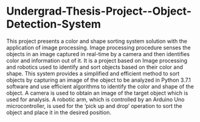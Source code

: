 # Undergrad-Thesis-Project--Object-Detection-System

This project presents a color and shape sorting system solution with the application of image
processing. Image processing procedure senses the objects in an image captured in real-time by a
camera and then identifies color and information out of it. It is a project based on Image processing
and robotics used to identify and sort objects based on their color and shape. This system provides
a simplified and efficient method to sort objects by capturing an image of the object to be analyzed
in Python 3.7.1 software and use efficient algorithms to identify the color and shape of the object.
A camera is used to obtain an image of the target object which is used for analysis. A robotic arm,
which is controlled by an Arduino Uno microcontroller, is used for the ‘pick up and drop’ operation
to sort the object and place it in the desired position.
